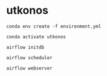 # utkonos

<code>conda env create -f environment.yml</code> 

<code>conda activate utkonos</code>


<code>airflow initdb</code>

<code>airflow scheduler</code>

<code>airflow webserver</code>
